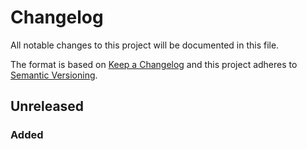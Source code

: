 # Changelog

All notable changes to this project
will be documented in this file.

The format is based
on [Keep a Changelog](http://keepachangelog.com/en/1.0.0/)
and this project
adheres to [Semantic Versioning](http://semver.org/spec/v2.0.0.html).

## Unreleased

### Added
